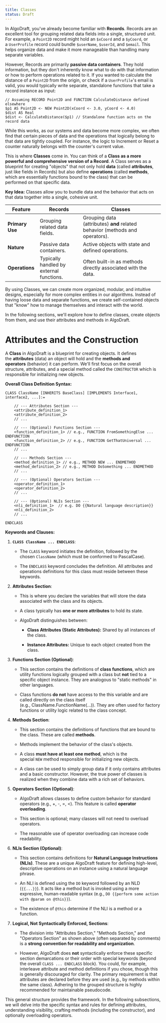 ```yaml
---
title: Classes
status: Draft
---
```

In AlgoDraft, you've already become familiar with **Records**. Records are an excellent tool for grouping related data fields into a single, structured unit. For example, a `Point2D` record might hold an `$xCoord` and a `$yCoord`, or a `UserProfile` record could bundle `$userName`, `$userId`, and `$email`. This helps organize data and make it more manageable than handling many separate variables.

However, Records are primarily **passive data containers**. They hold information, but they don't inherently know what to do with that information or how to perform operations related to it. If you wanted to calculate the distance of a `Point2D` from the origin, or check if a `UserProfile`'s email is valid, you would typically write separate, standalone functions that take a record instance as input:

```AlgoDraft
// Assuming RECORD Point2D and FUNCTION CalculateDistance defined elsewhere
$p1 AS Point2D <- NEW Point2D(xCoord <- 3.0, yCoord <- 4.0)
$dist AS Real
$dist <- CalculateDistance($p1) // Standalone function acts on the record data
```

While this works, as our systems and data become more complex, we often find that certain pieces of data and the operations that logically belong to that data are tightly coupled. For instance, the logic to Increment or Reset a counter naturally belongs with the counter's current value.

This is where **Classes** come in. You can think of a **Class as a more powerful and comprehensive version of a Record**. A Class serves as a blueprint for creating "objects" that not only hold **data** (called **attributes**, just like fields in Records) but also define **operations** (called **methods**, which are essentially functions bound to the class) that can be performed on that specific data.

**Key Idea:** Classes allow you to bundle data and the behavior that acts on that data together into a single, cohesive unit.

| Feature         | Records                                  | Classes                                                                      |
| --------------- | ---------------------------------------- | ---------------------------------------------------------------------------- |
| **Primary Use** | Grouping related data fields.            | Grouping data (attributes) **and** related behavior (methods and operators). |
| **Nature**      | Passive data containers.                 | Active objects with state and defined operations.                            |
| **Operations**  | Typically handled by external functions. | Often built-in as methods directly associated with the data.                 |

By using Classes, we can create more organized, modular, and intuitive designs, especially for more complex entities in our algorithms. Instead of having loose data and separate functions, we create self-contained objects that "know" how to manage themselves and interact with the world.

In the following sections, we'll explore how to define classes, create objects from them, and use their attributes and methods in AlgoDraft.

# Attributes and the Construction

A **Class** in AlgoDraft is a blueprint for creating objects. It defines the **attributes** (data) an object will hold and the **methods and operators** (behavior) it can perform. We'll first focus on the overall structure, attributes, and a special method called the `CONSTRUCTOR` which is responsible for initializing new objects.

**Overall Class Definition Syntax:**

```AlgoDraft
CLASS ClassName [INHERITS BaseClass] [IMPLEMENTS Interface1, interface2, ...]:=
	
    // --- Attributes Section ---
    <attribute_definition_1>
    <attribute_definition_2>
    // ...
    
	// --- (Optional) Functions Section ---
    <function_definition_1> // e.g., FUNCTION FromSomethingElse ... ENDFUNCTION
    <function_definition_2> // e.g., FUNCTION GetThatUniversal ... ENDFUNCTION
    // ...
	
    // --- Methods Section ---
    <method_definition_1> // e.g., METHOD NEW ... ENDMETHOD
    <method_definition_2> // e.g., METHOD DoSomething ... ENDMETHOD
    // ...
	
    // --- (Optional) Operators Section ---
    <operator_definition_1>
    <operator_definition_2>
    // ...

	// --- (Optional) NLIs Section ---
    <nli_definition_1>  // e.g. DO {{Natural language description}}
    <nli_definition_2>
    // ...
	
ENDCLASS
```

**Keywords and Clauses:**

1. **`CLASS ClassName ... ENDCLASS`**:
    
    - The `CLASS` keyword initiates the definition, followed by the chosen `ClassName` (which must be conformed to PascalCase).
    
    - The `ENDCLASS` keyword concludes the definition. All attributes and operations definitions for this class must reside between these keywords.

2. **Attributes Section**:
    
    - This is where you declare the variables that will store the data associated with the class and its objects.
    
    - A class typically has **one or more attributes** to hold its state.
        
    - AlgoDraft distinguishes between:
        
        - **Class Attributes (Static Attributes):** Shared by all instances of the class.
            
        - **Instance Attributes:** Unique to each object created from the class.
            

3. **Functions Section (Optional)**:
    
    - This section contains the definitions of **class functions**, which are utility functions logically grouped with a class but **not** tied to a specific object instance. They are analogous to "static methods" in other languages.
    
    - Class functions **do not** have access to the this variable and are called directly on the class itself (e.g., ClassName.FunctionName(...)). They are often used for factory functions or utility logic related to the class concept.

4. **Methods Section**:
    
    - This section contains the definitions of functions that are bound to the class. These are called **methods**.
    
    - Methods implement the behavior of the class's objects.
    
    - A class **must have at least one method**, which is the special `NEW` method responsible for initializing new objects.
    
    - A class can be used to simply group data if it only contains attributes and a basic constructor. However, the true power of classes is realized when they combine data with a rich set of behaviors.
    
5. **Operators Section (Optional)**:
    
    - AlgoDraft allows classes to define custom behavior for standard operators (e.g., +, -, =, <). This feature is called **operator overloading**.
    
    - This section is optional; many classes will not need to overload operators.
    
    - The reasonable use of operator overloading can increase code readability.

6. **NLIs Section (Optional)**:
    
    - This section contains definitions for **Natural Language Instructions (NLIs)**. These are a unique AlgoDraft feature for defining high-level, descriptive operations on an instance using a natural language phrase.
    
    - An NLI is defined using the `DO` keyword followed by an NLD (`{{...}}`). It acts like a method but is invoked using a more expressive, human-readable syntax (e.g., `DO {{perform some action with @param on @this}}`).
	
    - The existence of `@this` determine if the NLI is a method or a function.

7. **Logical, Not Syntactically Enforced, Sections**:
    
    - The division into "Attributes Section," "Methods Section," and "Operators Section" as shown above (often separated by comments) is a **strong convention for readability and organization**.
    
    - However, AlgoDraft does **not** syntactically enforce these specific section demarcations or their order with special keywords (beyond the overall `CLASS ... ENDCLASS` block). You could, for example, interleave attribute and method definitions if you chose, though this is generally discouraged for clarity. The primary requirement is that attributes are declared before they are used (e.g., by methods within the same class). Adhering to the grouped structure is highly recommended for maintainable pseudocode.

This general structure provides the framework. In the following subsections, we will delve into the specific syntax and rules for defining attributes, understanding visibility, crafting methods (including the constructor), and optionally overloading operators.





